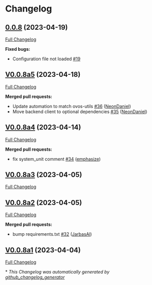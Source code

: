# Changelog

## [0.0.8](https://github.com/OpenVoiceOS/ovos-config/tree/0.0.8) (2023-04-19)

[Full Changelog](https://github.com/OpenVoiceOS/ovos-config/compare/V0.0.8a5...0.0.8)

**Fixed bugs:**

- Configuration file not loaded [\#19](https://github.com/OpenVoiceOS/ovos-config/issues/19)

## [V0.0.8a5](https://github.com/OpenVoiceOS/ovos-config/tree/V0.0.8a5) (2023-04-18)

[Full Changelog](https://github.com/OpenVoiceOS/ovos-config/compare/V0.0.8a4...V0.0.8a5)

**Merged pull requests:**

- Update automation to match ovos-utils [\#36](https://github.com/OpenVoiceOS/ovos-config/pull/36) ([NeonDaniel](https://github.com/NeonDaniel))
- Move backend client to optional dependencies [\#35](https://github.com/OpenVoiceOS/ovos-config/pull/35) ([NeonDaniel](https://github.com/NeonDaniel))

## [V0.0.8a4](https://github.com/OpenVoiceOS/ovos-config/tree/V0.0.8a4) (2023-04-14)

[Full Changelog](https://github.com/OpenVoiceOS/ovos-config/compare/V0.0.8a3...V0.0.8a4)

**Merged pull requests:**

- fix system\_unit comment [\#34](https://github.com/OpenVoiceOS/ovos-config/pull/34) ([emphasize](https://github.com/emphasize))

## [V0.0.8a3](https://github.com/OpenVoiceOS/ovos-config/tree/V0.0.8a3) (2023-04-05)

[Full Changelog](https://github.com/OpenVoiceOS/ovos-config/compare/V0.0.8a2...V0.0.8a3)

## [V0.0.8a2](https://github.com/OpenVoiceOS/ovos-config/tree/V0.0.8a2) (2023-04-05)

[Full Changelog](https://github.com/OpenVoiceOS/ovos-config/compare/V0.0.8a1...V0.0.8a2)

**Merged pull requests:**

- bump requirements.txt [\#32](https://github.com/OpenVoiceOS/ovos-config/pull/32) ([JarbasAl](https://github.com/JarbasAl))

## [V0.0.8a1](https://github.com/OpenVoiceOS/ovos-config/tree/V0.0.8a1) (2023-04-04)

[Full Changelog](https://github.com/OpenVoiceOS/ovos-config/compare/V0.0.7...V0.0.8a1)



\* *This Changelog was automatically generated by [github_changelog_generator](https://github.com/github-changelog-generator/github-changelog-generator)*
